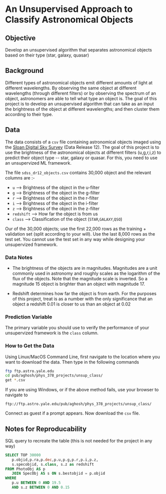 # An Unsupervised Approach to Classify Astronomical Objects

## Objective
Develop an unsupervised algorithm that separates astronomical objects based on their type (star, galaxy, quasar) 

## Background
Different types of astronomical objects emit different amounts of light at different wavelengths. By observing the same object at different wavelengths (through different filters) or by observing the spectrum of an object, astronomers are able to tell what type an object is. The goal of this project is to develop an unsupervised algorithm that can take as an input the brightness of the object at different wavelengths; and then cluster them according to their type. 


## Data
The data consists of a `csv` file containing astronomical objects imaged using the [Sloan Digital Sky Survey](https://www.sdss.org/) (Data Release 12). The goal of this project is to use the brightness of the astronomical objects at different filters (u,g,r,i,z) to predict their object type -- star, galaxy or quasar. For this, you need to use an unsupervized ML framework. 


The file `sdss_dr12_objects.csv` contains 30,000 object and the  relevant columns are :-

* `u` --> Brightness of the object in the u-filter
* `g` --> Brightness of the object in the g-filter
* `r` --> Brightness of the object in the r-filter
* `i` --> Brightness of the object in the i-filter
* `z` --> Brightness of the object in the z-filter
* `redshift` --> How far the object is from us
* `class` --> Classification of the object (`STAR`,`GALAXY`,`QSO`) 

Our of the 30,000 objects; use the first 22,000 rows as the training + validation set (split according to your will). Use the last 8,000 rows as the test set. You cannot use the test set in any way while designing your unsupervized framework. 

### Data Notes
* The brightness of the objects are in magnitudes. Magnitudes are a unit commonly used in astronomy and roughly scales as the logarithm of the flux of the objects. Note that the magnitude scale is inverted. So a magnitude 15 object is brighter than an object with magnitude 17.

* Redshift determines how far the object is from earth. For the purposes of this project, treat is as a number with the only significance that an object a redshift 0.01 is closer to us than an object at 0.02

### Prediction Variable
The primary variable you should use to verify the performance of your unsupervized framework is the `class` column.


### How to Get the Data 

Using Linux/MacOS Command Line, first navigate to the location where you want to download the data. Then type in the following commands
```bash
ftp ftp.astro.yale.edu
cd pub/aghosh/phys_378_projects/unsup_class/
get *.csv
```

If you are using Windows, or if the above method fails, use your browser to navigate to 
```
ftp://ftp.astro.yale.edu/pub/aghosh/phys_378_projects/unsup_class/
```
Connect as guest if a prompt appears. Now download the `csv` file.



## Notes for Reproducability 
SQL query to recreate the table (this is not needed for the project in any way) 

```sql
SELECT TOP 30000
   p.objid,p.ra,p.dec,p.u,p.g,p.r,p.i,p.z,
   s.specobjid, s.class, s.z as redshift
FROM PhotoObj AS p
   JOIN SpecObj AS s ON s.bestobjid = p.objid
WHERE 
   p.u BETWEEN 0 AND 19.5
   AND s.z BETWEEN 0 AND 0.15
```


 
